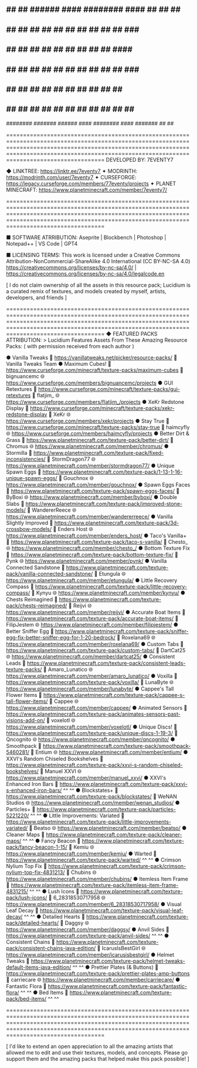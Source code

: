 
##       ##     ##  ######  #### ########  #### ##     ## ##     ## 
##       ##     ## ##    ##  ##  ##     ##  ##  ##     ## ###   ### 
##       ##     ## ##        ##  ##     ##  ##  ##     ## #### #### 
##       ##     ## ##        ##  ##     ##  ##  ##     ## ## ### ## 
##       ##     ## ##        ##  ##     ##  ##  ##     ## ##     ## 
##       ##     ## ##    ##  ##  ##     ##  ##  ##     ## ##     ## 
########  #######   ######  #### ########  ####  #######  ##     ##

=====================================================================================================================================================================================================================================================
DEVELOPED BY: 7EVENTY7

◆ LINKTREE: https://linktr.ee/7eventy7
	✦ MODRINTH: https://modrinth.com/user/7eventy7
	✦ CURSEFORGE: https://legacy.curseforge.com/members/77eventy/projects
	✦ PLANET MINECRAFT: https://www.planetminecraft.com/member/7eventy7/
	
=====================================================================================================================================================================================================================================================

■ SOFTWARE ATRRIBUTION: Aseprite | Blockbench | Photoshop | Notepad++ | VS Code | GPT4

■ LICENSING TERMS: This work is licensed under a Creative Commons Attribution-NonCommercial-ShareAlike 4.0 International (CC BY-NC-SA 4.0)
	https://creativecommons.org/licenses/by-nc-sa/4.0/ | https://creativecommons.org/licenses/by-nc-sa/4.0/legalcode.en

[ I do not claim ownership of all the assets in this resource pack; Lucidium is a curated remix of textures, and models created by myself, artists, developers, and friends ]

=====================================================================================================================================================================================================================================================
◆ FEATURED PACKS ATTRIBUTION:
	> Lucidium Features Assets From These Amazing Resource Packs: ( with permission received from each author )

● Vanilla Tweaks                       		  🔗 https://vanillatweaks.net/picker/resource-packs/                                                     🎨 Vanilla Tweaks Team
● Maximum Cubes!                      		  🔗 https://www.curseforge.com/minecraft/texture-packs/maximum-cubes                                     🎨 bignuancemc                 🌐 https://www.curseforge.com/members/bignuancemc/projects
● GUI Retextures                      		  🔗 https://www.curseforge.com/minecraft/texture-packs/gui-retextures                                    🎨 flatjim_                    🌐 https://www.curseforge.com/members/flatjim_/projects
● XeKr Redstone Display               		  🔗 https://www.curseforge.com/minecraft/texture-packs/xekr-redstone-display                             🎨 XeKr                        🌐 https://www.curseforge.com/members/xekr/projects
● Stay True                          		  🔗 https://www.curseforge.com/minecraft/texture-packs/stay-true                                         🎨 haimcyfly                   🌐 https://www.curseforge.com/members/haimcyfly/projects
● Better Dirt & Grass                         🔗 https://www.planetminecraft.com/texture-pack/better-dirt/                                            🎨 Chromus                     🌐 https://www.planetminecraft.com/member/chromus/
● Stormilla                           		  🔗 https://www.planetminecraft.com/texture-pack/fixed-inconsistencies/                                  🎨 StormDragon77               🌐 https://www.planetminecraft.com/member/stormdragon77/
● Unique Spawn Eggs                   		  🔗 https://www.planetminecraft.com/texture-pack/1-13-1-16-unique-spawn-eggs/                            🎨 Gouchnox                    🌐 https://www.planetminecraft.com/member/gouchnox/
● Spawn Eggs Faces                            🔗 https://www.planetminecraft.com/texture-pack/spawn-eggs-faces/                                       🎨 ByBoxi                      🌐 https://www.planetminecraft.com/member/byboxi/
● Double Slabs                        		  🔗 https://www.planetminecraft.com/texture-pack/improved-stone-models/                                  🎨 WandererReece               🌐 https://www.planetminecraft.com/member/wandererreece/
● Vanilla Slightly Improved           		  🔗 https://www.planetminecraft.com/texture-pack/3d-crossbow-models/                                     🎨 Enders Host                 🌐 https://www.planetminecraft.com/member/enders_host/
● Taco's Vanilla+                     		  🔗 https://www.planetminecraft.com/texture-pack/taco-s-vanilla/                                         🎨 Chesto_                     🌐 https://www.planetminecraft.com/member/chesto_/
● Bottom Texture Fix                  		  🔗 https://www.planetminecraft.com/texture-pack/bottom-texture-fix/                                     🎨 Pynk                        🌐 https://www.planetminecraft.com/member/pynk/
● Vanilla Connected Sandstone          		  🔗 https://www.planetminecraft.com/texture-pack/vanilla-connected-sandstone/                            🎨 Etungula                    🌐 https://www.planetminecraft.com/member/etungula/
● Little Recovery Compass                     🔗 https://www.planetminecraft.com/texture-pack/little-recovery-compass/                                🎨 Kynyu                       🌐 https://www.planetminecraft.com/member/kynyu/
● Chests Reimagined                           🔗 https://www.planetminecraft.com/texture-pack/chests-reimagined/                                      🎨 Reijvi                      🌐 https://www.planetminecraft.com/member/reijvi/
● Accurate Boat Items                         🔗 https://www.planetminecraft.com/texture-pack/accurate-boat-items/                                    🎨 FilipJestem                 🌐 https://www.planetminecraft.com/member/filipjestem/
● Better Sniffer Egg                          🔗 https://www.planetminecraft.com/texture-pack/sniffer-egg-fix-better-sniffer-egg-for-1-20-bedrock/    🎨 Roxelana69                  🌐 https://www.planetminecraft.com/member/roxelana69/
● Custom Tabs                                 🔗 https://www.planetminecraft.com/texture-pack/custom-tabs/                                            🎨 DartCat25                   🌐 https://www.planetminecraft.com/member/dartcat25/
● Consistent Leads                            🔗 https://www.planetminecraft.com/texture-pack/consistent-leads-texture-packs/                         🎨 Amaro_Lunatico              🌐 https://www.planetminecraft.com/member/amaro_lunatico/
● Voxilla                                     🔗 https://www.planetminecraft.com/texture-pack/voxilla/                                                🎨 LunaByte                    🌐 https://www.planetminecraft.com/member/lunabyte/
● Cappee's Tall Flower Items       		      🔗 https://www.planetminecraft.com/texture-pack/cappee-s-tall-flower-items/                             🎨 Cappee                      🌐 https://www.planetminecraft.com/member/cappee/
● Animated Sensors                            🔗 https://www.planetminecraft.com/texture-pack/animates-sensors-past-visions-add-on/                   🎨 voxelotl                    🌐 https://www.planetminecraft.com/member/voxelotl/
● Unique Discs!                               🔗 https://www.planetminecraft.com/texture-pack/unique-discs-1-19-3/                                    🎨 Qncognito                   🌐 https://www.planetminecraft.com/member/qncognito/
● Smoothpack                                  🔗 https://www.planetminecraft.com/texture-pack/smoothpack-5460281/                                     🎨 Entium                      🌐 https://www.planetminecraft.com/member/entium/
● XXVI's Random Chiseled Bookshelves          🔗 https://www.planetminecraft.com/texture-pack/xxvi-s-random-chiseled-bookshelves/                     🎨 Manuel XXVI                 🌐 https://www.planetminecraft.com/member/manuel_xxvi/
● XXVI's Enhanced Iron Bars                   🔗 https://www.planetminecraft.com/texture-pack/xxvi-s-enhanced-iron-bars/                              ^^                             ^^
● Blockstates+                       		  🔗 https://www.planetminecraft.com/texture-pack/blockstates/                                            🎨 WeNAN Studios               🌐 https://www.planetminecraft.com/member/wenan_studios/
● Particles+                                  🔗 https://www.planetminecraft.com/texture-pack/particles-5221220/                                      ^^                             ^^
● Little Improvements: Variated       		  🔗 https://www.planetminecraft.com/texture-pack/little-improvements-variated/                           🎨 Beatso                      🌐 https://www.planetminecraft.com/member/beatso/
● Cleaner Maps                                🔗 https://www.planetminecraft.com/texture-pack/cleaner-maps/                                           ^^                             ^^
● Fancy Beacon                        		  🔗 https://www.planetminecraft.com/texture-pack/fancy-beacon-1-15/                                      🎨 Kemiu                       🌐 https://www.planetminecraft.com/member/kemiu/
● Warted                              		  🔗 https://www.planetminecraft.com/texture-pack/warted/                                                 ^^                             ^^
● Crimson Nylium Top Fix                      🔗 https://www.planetminecraft.com/texture-pack/crimson-nylium-top-fix-4831213/                         🎨 Chubins                     🌐 https://www.planetminecraft.com/member/chubins/
● Itemless Item Frame                         🔗 https://www.planetminecraft.com/texture-pack/itemless-item-frame-4831215/                            ^^                             ^^
● Lush Icons                                  🔗 https://www.planetminecraft.com/texture-pack/lush-icons/                                             🎨 6_28318530717958            🌐 https://www.planetminecraft.com/member/6_28318530717958/
● Visual Leaf Decay                           🔗 https://www.planetminecraft.com/texture-pack/visual-leaf-decay/                                      ^^                             ^^
● Detailed Hearts                             🔗 https://www.planetminecraft.com/texture-pack/detailed-hearts/                                        🎨 Daggsy                      🌐 https://www.planetminecraft.com/member/daggsy/
● Anvil Sides                                 🔗 https://www.planetminecraft.com/texture-pack/anvil-sides/                                            ^^                             ^^
● Consistent Chains                           🔗 https://www.planetminecraft.com/texture-pack/consistent-chains-java-edition/                         🎨 IcarusIsBestGirl            🌐 https://www.planetminecraft.com/member/icarusisbestgirl/
● Helmet Tweaks                               🔗 https://www.planetminecraft.com/texture-pack/helmet-tweaks-default-items-java-edition/               ^^                             ^^
● Prettier Plates (& Buttons)                 🔗 https://www.planetminecraft.com/texture-pack/prettier-plates-amp-buttons                             🎨 carriecare                  🌐 https://www.planetminecraft.com/member/carriecare/
● Fantastic Flora               		      🔗 https://www.planetminecraft.com/texture-pack/fantastic-flora/                                        ^^                             ^^
● Bed Items                       		      🔗 https://www.planetminecraft.com/texture-pack/bed-items/                                              ^^                             ^^

=====================================================================================================================================================================================================================================================

[ I'd like to extend an open appreciation to all the amazing artists that allowed me to edit and use their textures, models, and concepts. Please go support them and the amazing packs that helped make this pack possible! ]
